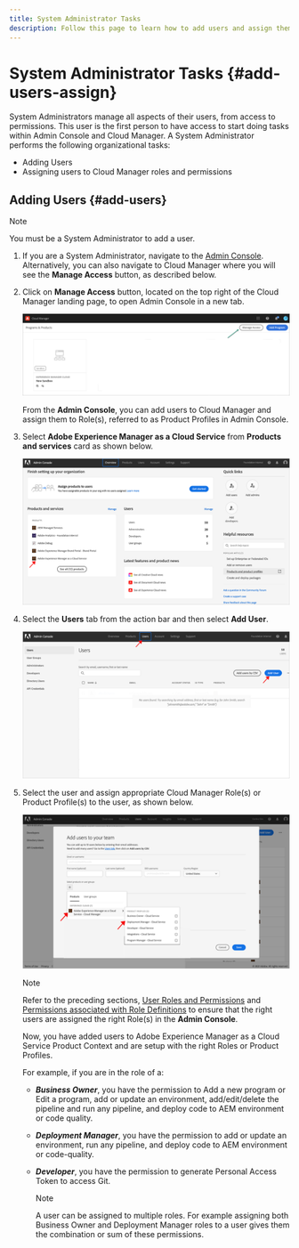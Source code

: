 ```yaml
---
title: System Administrator Tasks 
description: Follow this page to learn how to add users and assign them to Cloud Manager roles as a System Administrator
---
```


# System Administrator Tasks {#add-users-assign}

System Administrators manage all aspects of their users, from access to permissions. This user is the first person to have access to start doing tasks within Admin Console and Cloud Manager. 
A System Administrator performs the following organizational tasks:

* Adding Users
* Assigning users to Cloud Manager roles and permissions

## Adding Users {#add-users}

>[!NOTE]
>You must be a System Administrator to add a user. 

1. If you are a System Administrator, navigate to the [Admin Console](https://adminconsole.adobe.com). Alternatively, you can also  navigate to Cloud Manager where you will see the **Manage Access** button, as described below. 

1. Click on **Manage Access**  button, located on the top right of the Cloud Manager landing page, to open Admin Console in a new tab.

   ![](/help/onboarding/getting-access-to-aem-in-cloud/assets/sys-admin5.png)

   From the **Admin Console**, you can add users to Cloud Manager and assign them to Role(s), referred to as Product Profiles in Admin Console.  

1. Select **Adobe Experience Manager as a Cloud Service** from **Products and services** card as shown below.

   ![](/help/onboarding/what-is-required/assets/admin-console-1.png)

1. Select the **Users** tab from the action  bar and then select **Add User**.

   ![](/help/onboarding/what-is-required/assets/admin-console-2.png)

1.  Select the user and assign appropriate Cloud Manager Role(s) or Product Profile(s) to the user, as shown below.

    ![](/help/onboarding/what-is-required/assets/admin-console-3.png)

      >[!NOTE]
      >Refer to the preceding sections, [User Roles and Permissions](#user-roles) and [Permissions associated with Role Definitions](#permissions) to ensure that the right users are assigned the right Role(s) in the **Admin Console**.

      Now, you have added users to Adobe Experience Manager as a Cloud Service Product Context and are setup with the right Roles or Product Profiles.

      For example, if you are in the role of a:

      * ***Business Owner***, you have the permission to Add a new program or Edit a program, add or update an environment, add/edit/delete the pipeline and run any pipeline, and deploy code to AEM environment or code quality.

      * ***Deployment Manager***, you have the permission to add or update an environment, run any pipeline, and deploy code to AEM environment or code-quality. 

      * ***Developer***, you have the permission to generate Personal Access Token to access Git.

        >[!NOTE]
        > A user can be assigned to multiple roles. For example assigning both Business Owner and Deployment Manager roles to a user gives them the combination or sum of these permissions.
